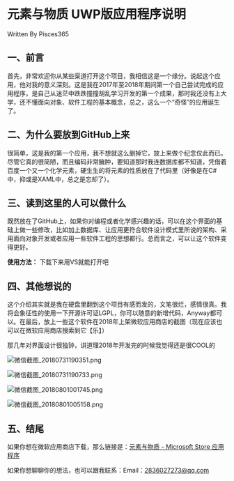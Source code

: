 # 元素与物质 UWP版应用程序说明

Written By Pisces365



## 一、前言

首先，非常欢迎你从某些渠道打开这个项目，我相信这是一个缘分。说起这个应用，他对我的意义深刻。这是我在2017年至2018年期间第一个自己尝试完成的应用程序，是自己从迷茫中跌跌撞撞胡乱学习开发的第一个成果，那时我还没有上大学，还不懂面向对象、软件工程的基本概念，总之，这么一个“奇怪”的应用诞生了。



## 二、为什么要放到GitHub上来

很简单，这是我的第一个应用，我不想就这么删掉它，放上来做个纪念仅此而已。尽管它真的很简陋，而且编码非常臃肿，要知道那时我连数据库都不知道，凭借着百度一个又一个化学元素，硬生生的将元素的性质放在了代码里（好像是在C#中，抑或是XAML中，总之是忘却了）。



## 三、读到这里的人可以做什么

既然放在了GitHub上，如果你对编程或者化学感兴趣的话，可以在这个界面的基础上做一些修改，比如加上数据库、让应用更符合软件设计模式里所说的架构、采用面向对象开发或者应用一些软件工程的思想都行。总而言之，可以让这个软件变得更好。

**使用方法：** 下载下来用VS就能打开吧



## 四、其他想说的

这个介绍其实就是我在硬盘里翻到这个项目有感而发的，文笔很烂，感情很真。我将会象征性的使用一下开源许可证LGPL，你可以随意的新增代码，Anyway都可以。在最后，放上一些这个软件在2018年上架微软应用商店的截图（现在应该也可以在微软应用商店搜索到它【乐】）

那几年对界面设计很独钟，讲道理2018年开发完的时候我觉得还是很COOL的



![微信截图_20180731190351.png](F:\通用应用程序\元素与物质\微信截图_20180731190351.png)



![微信截图_20180731190733.png](F:\通用应用程序\元素与物质\微信截图_20180731190733.png)



![微信截图_20180801001745.png](F:\通用应用程序\元素与物质\微信截图_20180801001745.png)



![微信截图_20180801005158.png](F:\通用应用程序\元素与物质\微信截图_20180801005158.png)



## 五、结尾

如果你想在微软应用商店下载，那么链接是：[元素与物质 - Microsoft Store 应用程序](https://apps.microsoft.com/store/detail/%E5%85%83%E7%B4%A0%E4%B8%8E%E7%89%A9%E8%B4%A8/9N6RC7JTKLN3?hl=zh-cn&gl=cn)

如果你想聊聊你的想法，也可以跟我联系：Email：2836027273@qq.com



